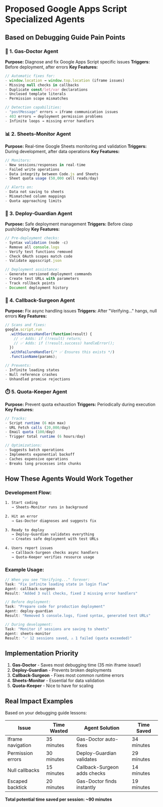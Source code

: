 # Proposed Google Apps Script Specialized Agents

## Based on Debugging Guide Pain Points

### 🏥 1. Gas-Doctor Agent
**Purpose:** Diagnose and fix Google Apps Script specific issues
**Triggers:** Before deployment, after errors
**Key Features:**
```javascript
// Automatic fixes for:
- window.location → window.top.location (iframe issues)
- Missing null checks in callbacks
- Duplicate const/let/var declarations
- Unclosed template literals
- Permission scope mismatches

// Detection capabilities:
- "postMessage" errors → iframe communication issues
- 403 errors → deployment permission problems  
- Infinite loops → missing error handlers
```

### 📊 2. Sheets-Monitor Agent  
**Purpose:** Real-time Google Sheets monitoring and validation
**Triggers:** During development, after data operations
**Key Features:**
```javascript
// Monitors:
- New sessions/responses in real-time
- Failed write operations
- Data integrity between Code.js and Sheets
- Sheet quota usage (50,000 cell reads/day)

// Alerts on:
- Data not saving to sheets
- Mismatched column mappings
- Quota approaching limits
```

### 🚀 3. Deploy-Guardian Agent
**Purpose:** Safe deployment management
**Triggers:** Before clasp push/deploy
**Key Features:**
```javascript
// Pre-deployment checks:
- Syntax validation (node -c)
- Remove all console.logs
- Verify test functions removed
- Check OAuth scopes match code
- Validate appsscript.json

// Deployment assistance:
- Generate versioned deployment commands
- Create test URLs with parameters
- Track rollback points
- Document deployment history
```

### 🔄 4. Callback-Surgeon Agent
**Purpose:** Fix async handling issues
**Triggers:** After "Verifying..." hangs, null errors
**Key Features:**
```javascript
// Scans and fixes:
google.script.run
  .withSuccessHandler(function(result) {
    // ✅ Adds: if (!result) return;
    // ✅ Adds: if (!result.success) handleError();
  })
  .withFailureHandler(/* ✅ Ensures this exists */)
  .functionName(params);

// Prevents:
- Infinite loading states
- Null reference crashes  
- Unhandled promise rejections
```

### ⏱️ 5. Quota-Keeper Agent
**Purpose:** Prevent quota exhaustion
**Triggers:** Periodically during execution
**Key Features:**
```javascript
// Tracks:
- Script runtime (6 min max)
- URL Fetch calls (20,000/day)
- Email quota (100/day)
- Trigger total runtime (6 hours/day)

// Optimizations:
- Suggests batch operations
- Implements exponential backoff
- Caches expensive operations
- Breaks long processes into chunks
```

## How These Agents Would Work Together

### Development Flow:
```bash
1. Start coding
   → Sheets-Monitor runs in background
   
2. Hit an error
   → Gas-Doctor diagnoses and suggests fix
   
3. Ready to deploy
   → Deploy-Guardian validates everything
   → Creates safe deployment with test URLs
   
4. Users report issues  
   → Callback-Surgeon checks async handlers
   → Quota-Keeper verifies resource usage
```

### Example Usage:

```javascript
// When you see "Verifying..." forever:
Task: "Fix infinite loading state in login flow"
Agent: callback-surgeon
Result: "Added 3 null checks, fixed 2 missing error handlers"

// Before deployment:
Task: "Prepare code for production deployment"  
Agent: deploy-guardian
Result: "Removed 5 console.logs, fixed syntax, generated test URLs"

// During development:
Task: "Monitor if sessions are saving to sheets"
Agent: sheets-monitor  
Result: "✅ 12 sessions saved, ⚠️ 1 failed (quota exceeded)"
```

## Implementation Priority

1. **Gas-Doctor** - Saves most debugging time (35 min iframe issue!)
2. **Deploy-Guardian** - Prevents broken deployments
3. **Callback-Surgeon** - Fixes most common runtime errors
4. **Sheets-Monitor** - Essential for data validation
5. **Quota-Keeper** - Nice to have for scaling

## Real Impact Examples

Based on your debugging guide lessons:

| Issue | Time Wasted | Agent Solution | Time Saved |
|-------|------------|----------------|------------|
| Iframe navigation | 35 minutes | Gas-Doctor auto-fixes | 34 minutes |
| Permission errors | 30 minutes | Deploy-Guardian validates | 29 minutes |
| Null callbacks | 15 minutes | Callback-Surgeon adds checks | 14 minutes |
| Escaped backtick | 20 minutes | Gas-Doctor finds instantly | 19 minutes |

**Total potential time saved per session: ~90 minutes**
